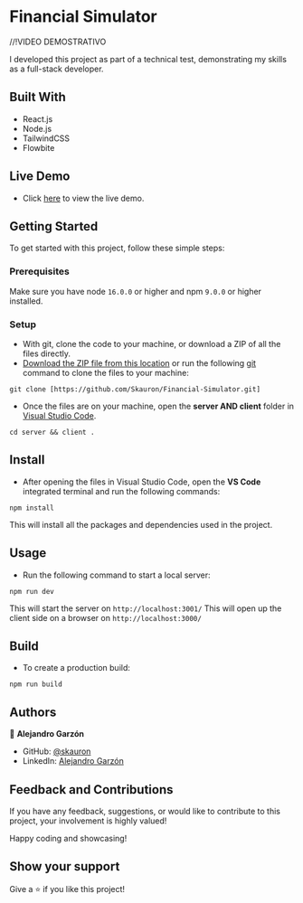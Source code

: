 # Financial Simulator

//!VIDEO DEMOSTRATIVO


I developed this project as part of a technical test, demonstrating my skills as a full-stack developer.

## Built With

- React.js
- Node.js
- TailwindCSS
- Flowbite

## Live Demo

- Click [here](xxxxxxxxxxxxxxxxxxxxx) to view the live demo.

## Getting Started

To get started with this project, follow these simple steps:

### Prerequisites

Make sure you have node `16.0.0` or higher and npm `9.0.0` or higher installed.

### Setup

- With git, clone the code to your machine, or download a ZIP of all the files directly.
- [Download the ZIP file from this location](https://github.com/shaqdeff/Portfolio-Template/archive/refs/heads/main.zip) or run the following [git](https://git-scm.com/) command to clone the files to your machine:

```
git clone [https://github.com/Skauron/Financial-Simulator.git]
```

- Once the files are on your machine, open the **server AND client** folder in [Visual Studio Code](https://code.visualstudio.com/download).

```
cd server && client .
```

## Install

- After opening the files in Visual Studio Code, open the **VS Code** integrated terminal and run the following commands:

```
npm install
```

This will install all the packages and dependencies used in the project.

## Usage

- Run the following command to start a local server:

```
npm run dev
```

This will start the server on `http://localhost:3001/`
This will open up the client side on a browser on `http://localhost:3000/`

## Build

- To create a production build:

```
npm run build
```

## Authors

👤 **Alejandro Garzón**

- GitHub: [@skauron](https://github.com/Skauron)
- LinkedIn: [Alejandro Garzón](https://www.linkedin.com/in/alejandro-garz%C3%B3n-a19371207/)

## Feedback and Contributions

If you have any feedback, suggestions, or would like to contribute to this project, your involvement is highly valued!

Happy coding and showcasing!

## Show your support

Give a ⭐️ if you like this project!
